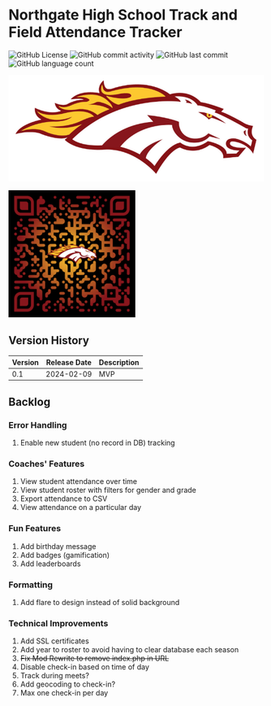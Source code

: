 # Northgate High School Track and Field Attendance Tracker

![GitHub License](https://img.shields.io/github/license/aaronmsimon/northgate-hs-track-and-field-attendance)
![GitHub commit activity](https://img.shields.io/github/commit-activity/w/aaronmsimon/northgate-hs-track-and-field-attendance)
![GitHub last commit](https://img.shields.io/github/last-commit/aaronmsimon/northgate-hs-track-and-field-attendance)
![GitHub language count](https://img.shields.io/github/languages/count/aaronmsimon/northgate-hs-track-and-field-attendance)

![Northgate Broncos](https://github.com/aaronmsimon/northgate-hs-track-and-field-attendance/blob/main/project-root/public/img/BroncosOfficialLogo2016yellowgold.png?raw=true)

<a href="http://www.northgatetrackandfieldcheck.in/check-in"><img src="https://raw.githubusercontent.com/aaronmsimon/northgate-hs-track-and-field-attendance/main/project-root/public/img/qr-code-attendance.png" width="250"/></a>

## Version History
| Version | Release Date | Description |
| --- | --- | --- |
| 0.1 | 2024-02-09 | MVP |

## Backlog

### Error Handling
1. Enable new student (no record in DB) tracking

### Coaches' Features
1. View student attendance over time
2. View student roster with filters for gender and grade
3. Export attendance to CSV
4. View attendance on a particular day

### Fun Features
1. Add birthday message
2. Add badges (gamification)
3. Add leaderboards

### Formatting
1. Add flare to design instead of solid background

### Technical Improvements
1. Add SSL certificates
2. Add year to roster to avoid having to clear database each season
3. ~~Fix Mod Rewrite to remove index.php in URL~~
4. Disable check-in based on time of day
5. Track during meets?
6. Add geocoding to check-in?
7. Max one check-in per day
